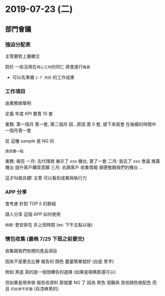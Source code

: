 # 2019-07-23 (二)

## 部門會議

### 強迫分配表

主管要對上層繳交

對於 一些沒用在`用心工作`的同仁 將會進行`裁員`

- 可以先準備 `1-7 月份` 的工作成果

### 工作項目

由業務做舉例

定義 年度 KPI 要賣 10 套

業務: 第一個月 賣一套, 第二個月 因...原因 賣 0 套, 接下來我會 在後續的時間中 一個月賣一套

從 這種 sample 是 NG 的

`請具體一點`

業務: 報告
一月: 去代理商 展示了 xxx 機台, 賣了一套
二月: 我去了 xxx 會議 推廣機台 提升客戶購買意願
三月: 去跟客戶 收集情報 順便推銷我們的機台
...

這才叫做具體! 主管 可以看到成果與執行力

### APP 分享

會考慮 針對 TOP 5 的群組

請人分享 這個 APP 如何使用

`時間`: 會安排在 非上班時間 (ex: 下午五點以後)

### 情包收集 (最晚 7/25 下班之前要交)

收集跟我們有關的產品項目

因為不是要去比賽 報告的 顏色 盡量簡單就好 (白底 黑字)

例如 黑底 真的是一個很糟告的選擇
(如果是吸睛那還可以)

但如果是用來做 報告收資料 那就要 NG 了
因為 黑色 很難與 其他顏色做配色
而且 `印出來不好看` (烏漆麻黑的)
